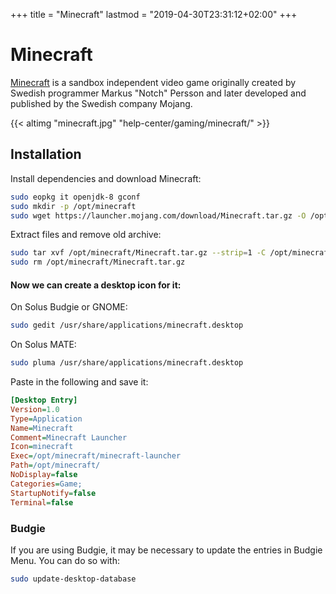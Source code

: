 +++
title = "Minecraft"
lastmod = "2019-04-30T23:31:12+02:00"
+++
# Minecraft

[Minecraft](https://minecraft.net) is a sandbox independent video game originally created by Swedish programmer Markus "Notch" Persson and later developed and published by the Swedish company Mojang.

{{< altimg "minecraft.jpg" "help-center/gaming/minecraft/" >}}

## Installation

Install dependencies and download Minecraft:

``` bash
sudo eopkg it openjdk-8 gconf
sudo mkdir -p /opt/minecraft
sudo wget https://launcher.mojang.com/download/Minecraft.tar.gz -O /opt/minecraft/Minecraft.tar.gz
```

Extract files and remove old archive:
``` bash
sudo tar xvf /opt/minecraft/Minecraft.tar.gz --strip=1 -C /opt/minecraft/
sudo rm /opt/minecraft/Minecraft.tar.gz
```

#### Now we can create a desktop icon for it:

On Solus Budgie or GNOME:
``` bash
sudo gedit /usr/share/applications/minecraft.desktop
```
On Solus MATE:
``` bash
sudo pluma /usr/share/applications/minecraft.desktop
```

Paste in the following and save it:

``` ini
[Desktop Entry]
Version=1.0
Type=Application
Name=Minecraft
Comment=Minecraft Launcher
Icon=minecraft
Exec=/opt/minecraft/minecraft-launcher
Path=/opt/minecraft/
NoDisplay=false
Categories=Game;
StartupNotify=false
Terminal=false
```

### Budgie

If you are using Budgie, it may be necessary to update the entries in Budgie Menu. You can do so with:

``` bash
sudo update-desktop-database
```
